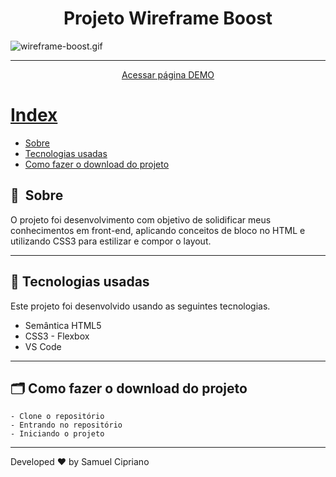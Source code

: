 <h1 align="center">Projeto Wireframe Boost</h1>

![wireframe-boost.gif](./img/wireframe-boost.gif)

---

<p align="center">
    <a href="https://samcipriano.github.io/projeto-wireframe-boost/">
    <span>Acessar página DEMO</span>
</p>

# Index

- [Sobre](#-about)
- [Tecnologias usadas](#-tecnologias-usadas)
- [Como fazer o download do projeto](#-como-fazer-o-download-do-projeto)

## 🔖&nbsp; Sobre

O projeto foi desenvolvimento com objetivo de solidificar meus conhecimentos em front-end, aplicando conceitos de bloco no HTML e utilizando CSS3 para estilizar e compor o layout.

---

## 🚀 Tecnologias usadas

Este projeto foi desenvolvido usando as seguintes tecnologias.

- Semântica HTML5 
- CSS3 - Flexbox
- VS Code

---

## 🗂 Como fazer o download do projeto

    - Clone o repositório
    - Entrando no repositório
    - Iniciando o projeto
   
---

Developed ❤ by Samuel Cipriano
